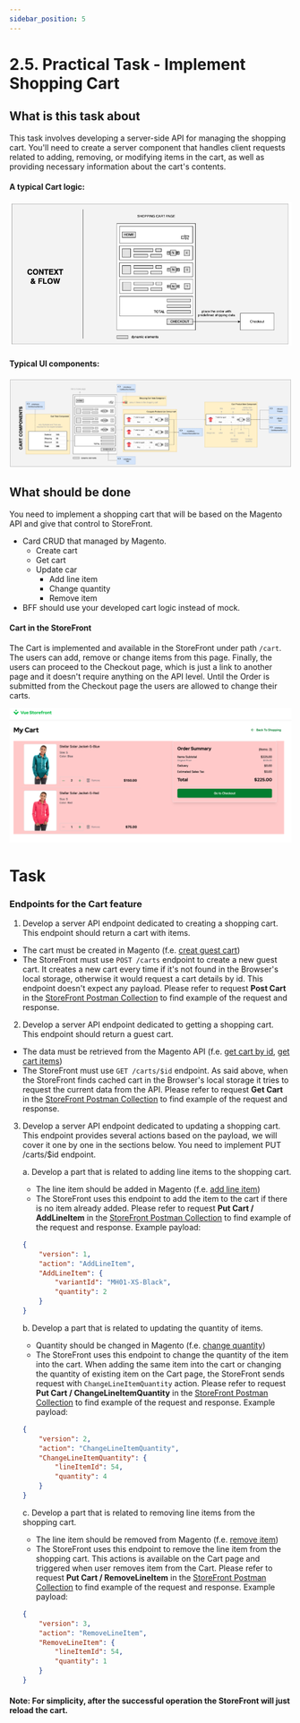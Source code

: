 ```yaml
---
sidebar_position: 5
---
```


# 2.5. Practical Task - Implement Shopping Cart

## What is this task about

This task involves developing a server-side API for managing the shopping cart. You'll need to create a server component that handles client requests related to adding, removing, or modifying items in the cart, as well as providing necessary information about the cart's contents.

#### A typical Cart logic:

![assets/cart-wireframe.png](assets/cart-wireframe.png)

#### Typical UI components:

![cart-components.png](assets/cart-components.png)


## What should be done

You need to implement a shopping cart that will be based on the Magento API and give that control to StoreFront.

- Card CRUD that managed by Magento.
  - Create cart
  - Get cart
  - Update car
    - Add line item
    - Change quantity
    - Remove item
- BFF should use your developed cart logic instead of mock.

#### Cart in the StoreFront

The Cart is implemented and available in the StoreFront under path `/cart`. The users can add, remove or change items from this page. Finally, the users can proceed to the Checkout page, which is just a link to another page and it doesn't require anything on the API level. Until the Order is submitted from the Checkout page the users are allowed to change their carts.

![Cart Page](assets/2.6/01-cart-page.png)


# Task


### Endpoints for the Cart feature


1. Develop a server API endpoint dedicated to creating a shopping cart. This endpoint should return a cart with items.
- The cart must be created in Magento (f.e. [creat guest cart](https://adobe-commerce.redoc.ly/2.4.7-admin/tag/guest-carts#operation/PostV1Guestcarts))
- The StoreFront must use `POST /carts` endpoint to create a new guest cart. It creates a new cart every time if it's not found in the Browser's local storage, otherwise it would request a cart details by id. This endpoint doesn't expect any payload. Please refer to request **Post Cart** in the [StoreFront Postman Collection](https://github.com/EPAM-JS-Competency-center/camp-storefront-nuxt/tree/main/postman) to find example of the request and response.


2. Develop a server API endpoint dedicated to getting a shopping cart. This endpoint should return a guest cart.
- The data must be retrieved from the Magento API (f.e. [get cart by id](https://adobe-commerce.redoc.ly/2.4.7-admin/tag/guest-cartscartId#operation/GetV1GuestcartsCartId), [get cart items](https://adobe-commerce.redoc.ly/2.4.7-admin/tag/guest-cartscartIditems#operation/GetV1GuestcartsCartIdItems))
- The StoreFront must use `GET /carts/$id` endpoint. As said above, when the StoreFront finds cached cart in the Browser's local storage it tries to request the current data from the API. Please refer to request **Get Cart** in the [StoreFront Postman Collection](https://github.com/EPAM-JS-Competency-center/camp-storefront-nuxt/tree/main/postman) to find example of the request and response.

3. Develop a server API endpoint dedicated to updating a shopping cart. This endpoint provides several actions based on the payload, we will cover it one by one in the sections below. You need to implement PUT /carts/$id endpoint.

    a. Develop a part that is related to adding line items to the shopping cart.
    - The line item should be added in Magento (f.e. [add line item](https://adobe-commerce.redoc.ly/2.4.7-admin/tag/guest-cartscartIditems#operation/PostV1GuestcartsCartIdItems))
    - The StoreFront uses this endpoint to add the item to the cart if there is no item already added. Please refer to request **Put Cart / AddLineItem** in the [StoreFront Postman Collection](https://github.com/EPAM-JS-Competency-center/camp-storefront-nuxt/tree/main/postman) to find example of the request and response. Example payload:
    ```json
    {
        "version": 1,
        "action": "AddLineItem",
        "AddLineItem": {
            "variantId": "MH01-XS-Black",
            "quantity": 2
        }
    }
    ```

    b. Develop a part that is related to updating the quantity of items.
    - Quantity should be changed in Magento (f.e. [change quantity](https://adobe-commerce.redoc.ly/2.4.7-admin/tag/guest-cartscartIditemsitemId#operation/PutV1GuestcartsCartIdItemsItemId))
    - The StoreFront uses this endpoint to change the quantity of the item into the cart. When adding the same item into the cart or changing the quantity of existing item on the Cart page, the StoreFront sends request with `ChangeLineItemQuantity` action. Please refer to request **Put Cart / ChangeLineItemQuantity** in the [StoreFront Postman Collection](https://github.com/EPAM-JS-Competency-center/camp-storefront-nuxt/tree/main/postman) to find example of the request and response. Example payload:
    ```json
    {
        "version": 2,
        "action": "ChangeLineItemQuantity",
        "ChangeLineItemQuantity": {
            "lineItemId": 54,
            "quantity": 4
        }
    }
    ```

    c. Develop a part that is related to removing line items from the shopping cart.
    - The line item should be removed from Magento (f.e. [remove item](https://adobe-commerce.redoc.ly/2.4.7-admin/tag/guest-cartscartIditemsitemId#operation/DeleteV1GuestcartsCartIdItemsItemId))
    - The StoreFront uses this endpoint to remove the line item from the shopping cart. This actions is available on the Cart page and triggered when user removes item from the Cart. Please refer to request **Put Cart / RemoveLineItem** in the [StoreFront Postman Collection](https://github.com/EPAM-JS-Competency-center/camp-storefront-nuxt/tree/main/postman) to find example of the request and response. Example payload:
    ```json
    {
        "version": 3,
        "action": "RemoveLineItem",
        "RemoveLineItem": {
            "lineItemId": 54,
            "quantity": 1
        }
    }
    ```

#### Note: For simplicity, after the successful operation the StoreFront will just reload the cart.


